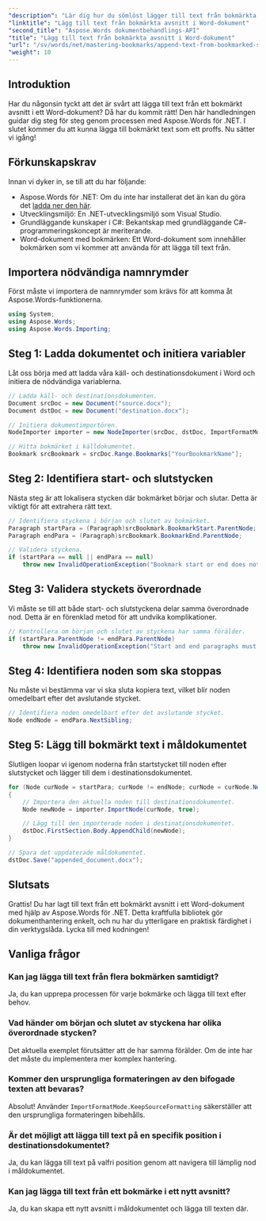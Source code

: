 ```yaml
---
"description": "Lär dig hur du sömlöst lägger till text från bokmärkta avsnitt i ett Word-dokument med Aspose.Words för .NET. Denna steg-för-steg-handledning."
"linktitle": "Lägg till text från bokmärkta avsnitt i Word-dokument"
"second_title": "Aspose.Words dokumentbehandlings-API"
"title": "Lägg till text från bokmärkta avsnitt i Word-dokument"
"url": "/sv/words/net/mastering-bookmarks/append-text-from-bookmarked-sections/"
"weight": 10
---
```


## Introduktion

Har du någonsin tyckt att det är svårt att lägga till text från ett bokmärkt avsnitt i ett Word-dokument? Då har du kommit rätt! Den här handledningen guidar dig steg för steg genom processen med Aspose.Words för .NET. I slutet kommer du att kunna lägga till bokmärkt text som ett proffs. Nu sätter vi igång!

## Förkunskapskrav

Innan vi dyker in, se till att du har följande:

- Aspose.Words för .NET: Om du inte har installerat det än kan du göra det [ladda ner den här](https://releases.aspose.com/words/net/).
- Utvecklingsmiljö: En .NET-utvecklingsmiljö som Visual Studio.
- Grundläggande kunskaper i C#: Bekantskap med grundläggande C#-programmeringskoncept är meriterande.
- Word-dokument med bokmärken: Ett Word-dokument som innehåller bokmärken som vi kommer att använda för att lägga till text från.

## Importera nödvändiga namnrymder

Först måste vi importera de namnrymder som krävs för att komma åt Aspose.Words-funktionerna.

```csharp
using System;
using Aspose.Words;
using Aspose.Words.Importing;
```

## Steg 1: Ladda dokumentet och initiera variabler

Låt oss börja med att ladda våra käll- och destinationsdokument i Word och initiera de nödvändiga variablerna.

```csharp
// Ladda käll- och destinationsdokumenten.
Document srcDoc = new Document("source.docx");
Document dstDoc = new Document("destination.docx");

// Initiera dokumentimportören.
NodeImporter importer = new NodeImporter(srcDoc, dstDoc, ImportFormatMode.KeepSourceFormatting);

// Hitta bokmärket i källdokumentet.
Bookmark srcBookmark = srcDoc.Range.Bookmarks["YourBookmarkName"];
```

## Steg 2: Identifiera start- och slutstycken

Nästa steg är att lokalisera stycken där bokmärket börjar och slutar. Detta är viktigt för att extrahera rätt text.

```csharp
// Identifiera styckena i början och slutet av bokmärket.
Paragraph startPara = (Paragraph)srcBookmark.BookmarkStart.ParentNode;
Paragraph endPara = (Paragraph)srcBookmark.BookmarkEnd.ParentNode;

// Validera styckena.
if (startPara == null || endPara == null)
    throw new InvalidOperationException("Bookmark start or end does not have a valid paragraph parent.");
```

## Steg 3: Validera styckets överordnade

Vi måste se till att både start- och slutstyckena delar samma överordnade nod. Detta är en förenklad metod för att undvika komplikationer.

```csharp
// Kontrollera om början och slutet av styckena har samma förälder.
if (startPara.ParentNode != endPara.ParentNode)
    throw new InvalidOperationException("Start and end paragraphs must have the same parent.");
```

## Steg 4: Identifiera noden som ska stoppas

Nu måste vi bestämma var vi ska sluta kopiera text, vilket blir noden omedelbart efter det avslutande stycket.

```csharp
// Identifiera noden omedelbart efter det avslutande stycket.
Node endNode = endPara.NextSibling;
```

## Steg 5: Lägg till bokmärkt text i måldokumentet

Slutligen loopar vi igenom noderna från startstycket till noden efter slutstycket och lägger till dem i destinationsdokumentet.

```csharp
for (Node curNode = startPara; curNode != endNode; curNode = curNode.NextSibling)
{
    // Importera den aktuella noden till destinationsdokumentet.
    Node newNode = importer.ImportNode(curNode, true);

    // Lägg till den importerade noden i destinationsdokumentet.
    dstDoc.FirstSection.Body.AppendChild(newNode);
}

// Spara det uppdaterade måldokumentet.
dstDoc.Save("appended_document.docx");
```

## Slutsats

Grattis! Du har lagt till text från ett bokmärkt avsnitt i ett Word-dokument med hjälp av Aspose.Words för .NET. Detta kraftfulla bibliotek gör dokumenthantering enkelt, och nu har du ytterligare en praktisk färdighet i din verktygslåda. Lycka till med kodningen!

## Vanliga frågor

### Kan jag lägga till text från flera bokmärken samtidigt?
Ja, du kan upprepa processen för varje bokmärke och lägga till text efter behov.

### Vad händer om början och slutet av styckena har olika överordnade stycken?
Det aktuella exemplet förutsätter att de har samma förälder. Om de inte har det måste du implementera mer komplex hantering.

### Kommer den ursprungliga formateringen av den bifogade texten att bevaras?
Absolut! Använder `ImportFormatMode.KeepSourceFormatting` säkerställer att den ursprungliga formateringen bibehålls.

### Är det möjligt att lägga till text på en specifik position i destinationsdokumentet?
Ja, du kan lägga till text på valfri position genom att navigera till lämplig nod i måldokumentet.

### Kan jag lägga till text från ett bokmärke i ett nytt avsnitt?
Ja, du kan skapa ett nytt avsnitt i måldokumentet och lägga till texten där.